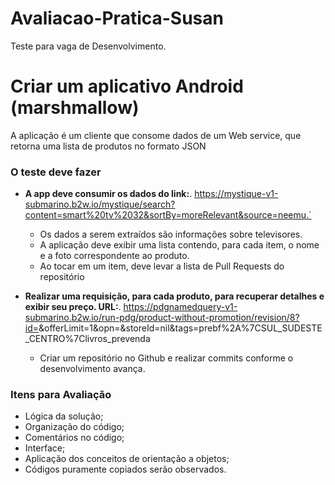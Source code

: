 # Avaliacao-Pratica-Susan
Teste para vaga de Desenvolvimento.

# Criar um aplicativo Android (marshmallow)

A aplicação é um cliente que consome dados de um Web service, que retorna uma lista de produtos no formato JSON

### **O teste deve fazer** ###

- __A app deve consumir os dados do link:__. https://mystique-v1-submarino.b2w.io/mystique/search?content=smart%20tv%2032&sortBy=moreRelevant&source=neemu.`

  * Os dados a serem extraídos são informações sobre televisores.
  * A aplicação deve exibir uma lista contendo, para cada item, o nome e a foto correspondente ao produto.
  * Ao tocar em um item, deve levar a lista de Pull Requests do repositório
  
- __Realizar uma requisição, para cada produto, para recuperar detalhes e exibir seu preço. URL:__. https://pdgnamedquery-v1-submarino.b2w.io/run-pdg/product-without-promotion/revision/8?id=<ID DO PRODUTO>&offerLimit=1&opn=&storeId=nil&tags=prebf%2A%7CSUL_SUDESTE_CENTRO%7Clivros_prevenda

  * Criar um repositório no Github e realizar commits conforme o desenvolvimento avança.

### **Itens para Avaliação** ###

* Lógica da solução;
* Organização do código;
* Comentários no código;
* Interface;
* Aplicação dos conceitos de orientação a objetos;
* Códigos puramente copiados serão observados.

